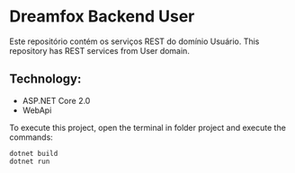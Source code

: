 # Dreamfox Backend User

Este repositório contém os serviços REST do domínio Usuário.
This repository has REST services from User domain.

## Technology:
* ASP.NET Core 2.0
* WebApi


To execute this project, open the terminal in folder project and execute the commands:
```
dotnet build
dotnet run
```
